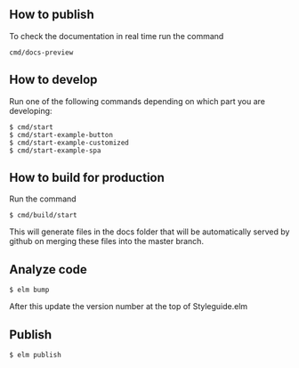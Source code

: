 ## How to publish

To check the documentation in real time run the command
```
cmd/docs-preview
```

## How to develop

Run one of the following commands depending on which part you are developing:
```
$ cmd/start
$ cmd/start-example-button
$ cmd/start-example-customized
$ cmd/start-example-spa
```

## How to build for production

Run the command
```
$ cmd/build/start
```
This will generate files in the docs folder that will be automatically served by github on merging these files into the master branch.

## Analyze code

```
$ elm bump
```

After this update the version number at the top of Styleguide.elm

## Publish

```
$ elm publish
```
